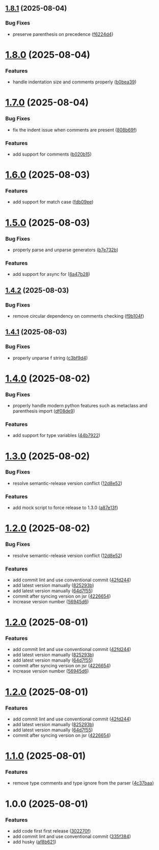 ## [1.8.1](https://github.com/kriss-u/py-ast/compare/v1.8.0...v1.8.1) (2025-08-04)


### Bug Fixes

* preserve parenthesis on precedence ([f6224d4](https://github.com/kriss-u/py-ast/commit/f6224d4fca7763f8a85a1cc9b000d9cf422b6002))

# [1.8.0](https://github.com/kriss-u/py-ast/compare/v1.7.0...v1.8.0) (2025-08-04)


### Features

* handle indentation size and comments properly ([b0bea39](https://github.com/kriss-u/py-ast/commit/b0bea3995fea93c27692db2f025cd576ffa554bc))

# [1.7.0](https://github.com/kriss-u/py-ast/compare/v1.6.0...v1.7.0) (2025-08-04)


### Bug Fixes

* fix the indent issue when comments are present ([808b69f](https://github.com/kriss-u/py-ast/commit/808b69fa1de212377100167dcf2bc044791015fb))


### Features

* add support for comments ([b020b15](https://github.com/kriss-u/py-ast/commit/b020b1506be2136c4911cdd6a80ef7b7f4bf8520))

# [1.6.0](https://github.com/kriss-u/py-ast/compare/v1.5.0...v1.6.0) (2025-08-03)


### Features

* add support for match case ([fdb09ee](https://github.com/kriss-u/py-ast/commit/fdb09ee1df6448ca70e3d492aafa74c3391eabe0))

# [1.5.0](https://github.com/kriss-u/py-ast/compare/v1.4.2...v1.5.0) (2025-08-03)


### Bug Fixes

* properly parse and unparse generators ([b7e732b](https://github.com/kriss-u/py-ast/commit/b7e732b2a04a3b2483b61bdb9a24ad8c61cfabac))


### Features

* add support for async for ([6a47b28](https://github.com/kriss-u/py-ast/commit/6a47b28245bb485d96308b1b5c0bf244b305756d))

## [1.4.2](https://github.com/kriss-u/py-ast/compare/v1.4.1...v1.4.2) (2025-08-03)


### Bug Fixes

* remove circular dependency on comments checking ([f9b104f](https://github.com/kriss-u/py-ast/commit/f9b104fd68bae56d996e57c6637e72f80cc36f20))

## [1.4.1](https://github.com/kriss-u/py-ast/compare/v1.4.0...v1.4.1) (2025-08-03)


### Bug Fixes

* properly unparse f string ([c3bf9d4](https://github.com/kriss-u/py-ast/commit/c3bf9d4cab9b4a1bfa17c82d008521ecc2b9fe6d))

# [1.4.0](https://github.com/kriss-u/py-ast/compare/v1.3.0...v1.4.0) (2025-08-02)


### Bug Fixes

* properly handle modern python features such as metaclass and parenthesis import ([df08de9](https://github.com/kriss-u/py-ast/commit/df08de9d579d6475fc494f0430ecb4b128f70f73))


### Features

* add support for type variables ([44b7922](https://github.com/kriss-u/py-ast/commit/44b7922d6f499741717d95b5414756a988df7621))

# [1.3.0](https://github.com/kriss-u/py-ast/compare/v1.2.0...v1.3.0) (2025-08-02)


### Bug Fixes

* resolve semantic-release version conflict ([12d8e52](https://github.com/kriss-u/py-ast/commit/12d8e52f910e7d977db9c7a64d7058fa711ca34d))


### Features

* add mock script to force release to 1.3.0 ([a87e13f](https://github.com/kriss-u/py-ast/commit/a87e13f71612d503c63feeb9cb36f6ef315d0e42))

# [1.2.0](https://github.com/kriss-u/py-ast/compare/v1.1.0...v1.2.0) (2025-08-02)


### Bug Fixes

* resolve semantic-release version conflict ([12d8e52](https://github.com/kriss-u/py-ast/commit/12d8e52f910e7d977db9c7a64d7058fa711ca34d))


### Features

* add commit lint and use conventional commit ([42fd244](https://github.com/kriss-u/py-ast/commit/42fd244a562e8707b43bb4d66428b2d3162f41f2))
* add latest version manually ([825293b](https://github.com/kriss-u/py-ast/commit/825293b5393be35d886705283d86316d3a70c532))
* add latest version manually ([64d7f55](https://github.com/kriss-u/py-ast/commit/64d7f557351ecdfc731814f15625f0ef2fc8f530))
* commit after syncing version on jsr ([4226654](https://github.com/kriss-u/py-ast/commit/422665442841131f28c2842646d455f7b07c1b23))
* increase version number ([56945d6](https://github.com/kriss-u/py-ast/commit/56945d652e34f45776163f483b129b4aa0c9a7f9))

# [1.2.0](https://github.com/kriss-u/py-ast/compare/v1.1.0...v1.2.0) (2025-08-01)


### Features

* add commit lint and use conventional commit ([42fd244](https://github.com/kriss-u/py-ast/commit/42fd244a562e8707b43bb4d66428b2d3162f41f2))
* add latest version manually ([825293b](https://github.com/kriss-u/py-ast/commit/825293b5393be35d886705283d86316d3a70c532))
* add latest version manually ([64d7f55](https://github.com/kriss-u/py-ast/commit/64d7f557351ecdfc731814f15625f0ef2fc8f530))
* commit after syncing version on jsr ([4226654](https://github.com/kriss-u/py-ast/commit/422665442841131f28c2842646d455f7b07c1b23))
* increase version number ([56945d6](https://github.com/kriss-u/py-ast/commit/56945d652e34f45776163f483b129b4aa0c9a7f9))

# [1.2.0](https://github.com/kriss-u/py-ast/compare/v1.1.0...v1.2.0) (2025-08-01)


### Features

* add commit lint and use conventional commit ([42fd244](https://github.com/kriss-u/py-ast/commit/42fd244a562e8707b43bb4d66428b2d3162f41f2))
* add latest version manually ([825293b](https://github.com/kriss-u/py-ast/commit/825293b5393be35d886705283d86316d3a70c532))
* add latest version manually ([64d7f55](https://github.com/kriss-u/py-ast/commit/64d7f557351ecdfc731814f15625f0ef2fc8f530))
* commit after syncing version on jsr ([4226654](https://github.com/kriss-u/py-ast/commit/422665442841131f28c2842646d455f7b07c1b23))

# [1.1.0](https://github.com/kriss-u/py-ast/compare/v1.0.0...v1.1.0) (2025-08-01)


### Features

* remove type comments and type ignore from the parser ([4c37baa](https://github.com/kriss-u/py-ast/commit/4c37baa476c3fdb8ad9031034d122a1b007bd668))

# 1.0.0 (2025-08-01)


### Features

* add code first first release ([302270f](https://github.com/kriss-u/py-ast/commit/302270fd1042a5e7b8d68693ef6a955dc9d4b80a))
* add commit lint and use conventional commit ([335f384](https://github.com/kriss-u/py-ast/commit/335f38411bcdd2ca09b83b51b56d72815c7d40f6))
* add husky ([af8b621](https://github.com/kriss-u/py-ast/commit/af8b621495d465f524804ff9f6a653b38e308927))

